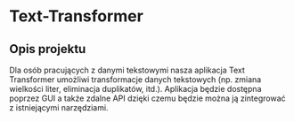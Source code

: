 # Text-Transformer

## Opis projektu
Dla osób pracujących z danymi tekstowymi nasza aplikacja Text Transformer umożliwi transformacje danych tekstowych (np. zmiana wielkości liter, eliminacja duplikatów, itd.). Aplikacja będzie dostępna poprzez GUI a także zdalne API dzięki czemu będzie można ją zintegrować z istniejącymi narzędziami.
